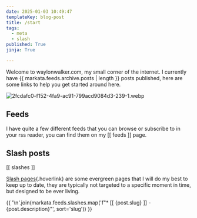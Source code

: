 ```yaml
---
date: 2025-01-03 10:49:47
templateKey: blog-post
title: /start
tags:
  - meta
  - slash
published: True
jinja: True

---
```


Welcome to waylonwalker.com, my small corner of the internet.  I currently have
{{ markata.feeds.archive.posts | length }} posts published,
here are some links to help you get started around here.

![2fcdafc0-f152-4fa9-ac91-799acd9084d3-239-1.webp](https://dropper.wayl.one/api/file/1896de8d-abd9-4652-95df-b41dc7eaf48b.webp)

## Feeds

I have quite a few different feeds that you can browse or subscribe to in your
rss reader, you can find them on my [[ feeds ]] page.

## Slash posts

[[ slashes ]]

[Slash pages](https://slashpages.net/){.hoverlink} are some evergreen pages that I will do my best to keep up to date,
they are typically not targeted to a specific moment in time, but designed to
be ever living.

{{ '\n'.join(markata.feeds.slashes.map('f"* [[ {post.slug} ]] - {post.description}"', sort='slug')) }}
